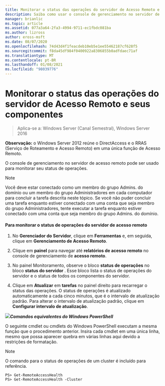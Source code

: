 ```yaml
---
title: Monitorar o status das operações do servidor de Acesso Remoto e seus componentes
description: Saiba como usar o console de gerenciamento no servidor de acesso remoto para monitorar seu status de operações.
manager: brianlic
ms.topic: article
ms.assetid: 077a3a64-2fa3-4994-9711-ec1fbdc081ba
ms.author: lizross
author: eross-msft
ms.date: 08/07/2020
ms.openlocfilehash: 74d43d4f1feacdeb10eb5e1ee55462187cf628f5
ms.sourcegitcommit: f8da45df984f0400922a8306855b0adfdaec71af
ms.translationtype: MT
ms.contentlocale: pt-BR
ms.lasthandoff: 01/08/2021
ms.locfileid: "98039776"
---
```

# <a name="monitor-the-operations-status-of-the-remote-access-server-and-its-components"></a>Monitorar o status das operações do servidor de Acesso Remoto e seus componentes

>Aplica-se a: Windows Server (Canal Semestral), Windows Server 2016

**Observação:** o Windows Server 2012 reúne o DirectAccess e o RRAS (Serviço de Roteamento e Acesso Remoto) em uma única função de Acesso Remoto.

O console de gerenciamento no servidor de acesso remoto pode ser usado para monitorar seu status de operações.

> [!NOTE]
> Você deve estar conectado como um membro do grupo Admins. do domínio ou um membro do grupo Administradores em cada computador para concluir a tarefa descrita neste tópico. Se você não puder concluir uma tarefa enquanto estiver conectado com uma conta que seja membro do grupo Administradores, tente executar a tarefa enquanto estiver conectado com uma conta que seja membro do grupo Admins. do domínio.

#### <a name="to-monitor-the-remote-access-server-operations-status"></a>Para monitorar o status de operações do servidor de acesso remoto

1.  No **Gerenciador do Servidor**, clique em **Ferramentas** e, em seguida, clique em **Gerenciamento de Acesso Remoto**.

2.  Clique em **painel** para navegar até **relatórios de acesso remoto** no console de gerenciamento de **acesso remoto**.

3.  No painel Monitoramento, observe o bloco **status de operações** no bloco **status do servidor** . Esse bloco lista o status de operações do servidor e o status de todos os componentes do servidor.

4.  Clique em **Atualizar** em **tarefas** no painel direito para recarregar o status das operações. O status de operações é atualizado automaticamente a cada cinco minutos, que é o intervalo de atualização padrão. Para alterar o intervalo de atualização padrão, clique em **Configurar intervalo de atualização**.

![](../../../media/Monitor-the-operations-status-of-the-Remote-Access-server-and-its-components/PowerShellLogoSmall.gif)**_<em>Comandos equivalentes</em> do Windows PowerShell_**

O seguinte cmdlet ou cmdlets do Windows PowerShell executam a mesma função que o procedimento anterior. Insira cada cmdlet em uma única linha, mesmo que possa aparecer quebra em várias linhas aqui devido a restrições de formatação.

> [!NOTE]
> O comando para o status de operações de um cluster é incluído para referência.

```
PS> Get-RemoteAccessHealth
PS> Get-RemoteAccessHealth -Cluster
```




